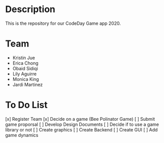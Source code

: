 # Description

This is the repository for our CodeDay Game app 2020.

# Team
- Kristin Jue
- Erica Chong
- Obaid Sidiqi
- Lily Aguirre
- Monica King
- Jardi Martinez

# To Do List
[x] Register Team
[x] Decide on a game (Bee Polinator Game)
[ ] Submit game proporsal
[ ] Develop Design Documents
[ ] Decide if to use a game library or not
[ ] Create graphics
[ ] Create Backend
[ ] Create GUI
[ ] Add game dynamics